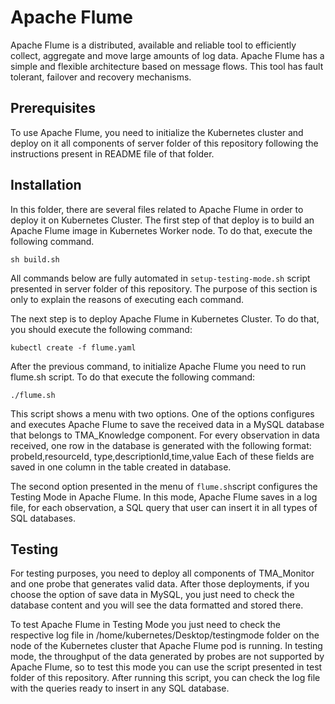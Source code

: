 


# Apache Flume
Apache Flume is a distributed, available and reliable tool to efficiently collect, aggregate and move large amounts of log data. Apache Flume has a simple and flexible architecture based on message flows. This tool has fault tolerant, failover and recovery mechanisms.

## Prerequisites
To use Apache Flume, you need to initialize the Kubernetes cluster and deploy on it all components of server folder of this repository following the instructions present in README file of that folder.

## Installation
In this folder, there are several files related to Apache Flume in order to deploy it on Kubernetes Cluster.
The first step of that deploy is to build an Apache Flume image in Kubernetes Worker node. To do that, execute the following command.
```
sh build.sh
```
All commands below are fully automated in `setup-testing-mode.sh` script presented in server folder of this repository. The purpose of this section is only to explain the reasons of executing each command.

The next step is to deploy Apache Flume in Kubernetes Cluster. To do that, you should execute the following command:
```
kubectl create -f flume.yaml
```
After the previous command, to initialize Apache Flume you need to run flume.sh script. To do that execute the following command:
```
./flume.sh
```
This script shows a menu with two options. One of the options configures and executes Apache Flume to save the received data in a MySQL database that belongs to TMA_Knowledge component.
For every observation in data received, one row in the database is generated with the following format:
probeId,resourceId, type,descriptionId,time,value
Each of these fields are saved in one column in the table created in database.

The second option presented in the menu of `flume.sh`script configures the Testing Mode in Apache Flume. In this mode, Apache Flume saves in a log file, for each observation, a SQL query that user can insert it in all types of SQL databases.
## Testing
For testing purposes, you need to deploy all components of TMA_Monitor and one probe that generates valid data. After those deployments, if you choose the option of save data in MySQL, you just need to check the database content and you will see the data formatted and stored there.

To test Apache Flume in Testing Mode you just need to check the respective log file in /home/kubernetes/Desktop/testingmode folder on the node of the Kubernetes cluster that Apache Flume pod is running. In testing mode, the throughput of the data generated by probes are not supported by Apache Flume, so to test this mode you can use the script presented in test folder of this repository. After running this script, you can check the log file with the queries ready to insert in any SQL database. 

